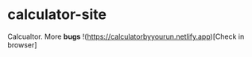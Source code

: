 # calculator-site
Calcualtor. More **bugs**
!(https://calculatorbyyourun.netlify.app)[Check in browser]
